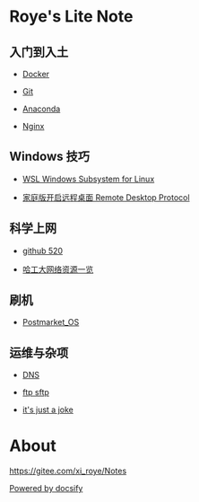 # Roye's Lite Note

## 入门到入土

  * [Docker](./markdown/Docker.md)

  * [Git](./markdown/git.md)

  * [Anaconda](./markdown/conda.md)

  * [Nginx](./markdown/nginx.md)

## Windows 技巧

  * [WSL Windows Subsystem for Linux](./markdown/WSL.md)

  * [家庭版开启远程桌面 Remote Desktop Protocol](./markdown/RDP.md)

## 科学上网

  * [github 520](./markdown/github520.md)

  * [哈工大网络资源一览](./markdown/hit-network-resources.md)

## 刷机

  * [Postmarket_OS](./markdown/Postmarket_OS.md)

## 运维与杂项

  * [DNS](./markdown/dns.md)

  * [ftp sftp](./markdown/ftp_sftp.md)

  * [it's just a joke](./markdown/joke.md)  

# About

https://gitee.com/xi_roye/Notes

[Powered by docsify](https://docsify.js.org/#/zh-cn/)

<!-- 
[Markdown Ref (from RUNOOB)](./markdown/Markdown_Reference.md)
Device: Redmi Note 4 (mido)  
OS: [Postmarket OS](https://postmarketos.org/) A real Linux distribution for phones  
Author: Roye -->

